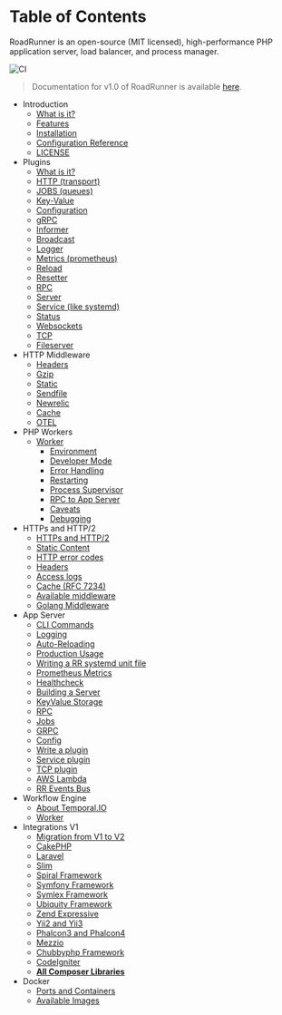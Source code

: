 # Table of Contents

RoadRunner is an open-source (MIT licensed), high-performance PHP application server, load balancer, and process
manager.

![CI](https://github.com/spiral/roadrunner-docs/workflows/CI/badge.svg)

> Documentation for v1.0 of RoadRunner is available [here](https://github.com/roadrunner-server/roadrunner-docs/tree/1.0).

* Introduction
    * [What is it?](intro/about.md)
    * [Features](intro/features.md)
    * [Installation](intro/install.md)
    * [Configuration Reference](intro/config.md)
    * [LICENSE](license.md)
* Plugins
  * [What is it?](plugins/intro.md)
  * [HTTP (transport)](plugins/http.md)
  * [JOBS (queues)](plugins/jobs.md)
  * [Key-Value](plugins/kv.md)
  * [Configuration](plugins/config.md)
  * [gRPC](plugins/gRPC.md)
  * [Informer](plugins/informer.md)
  * [Broadcast](plugins/broadcast.md)
  * [Logger](plugins/logger.md)
  * [Metrics (prometheus)](plugins/metrics.md)
  * [Reload](plugins/reload.md)
  * [Resetter](plugins/resetter.md)
  * [RPC](plugins/rpc.md)
  * [Server](plugins/server.md)
  * [Service (like systemd)](plugins/service.md)
  * [Status](plugins/status.md)
  * [Websockets](plugins/websocket.md)
  * [TCP](plugins/tcp.md)
  * [Fileserver](plugins/fileserver.md)
* HTTP Middleware 
  * [Headers](middleware/headers.md)
  * [Gzip](middleware/gzip.md)
  * [Static](middleware/static.md)
  * [Sendfile](middleware/sendfile.md)
  * [Newrelic](middleware/newrelic.md)
  * [Cache](middleware/cache.md)
  * [OTEL](middleware/otel.md)
* PHP Workers
  * [Worker](php/worker.md)
    * [Environment](php/environment.md)
    * [Developer Mode](php/developer.md)
    * [Error Handling](php/error-handling.md)
    * [Restarting](php/restarting.md)
    * [Process Supervisor](php/limit.md)
    * [RPC to App Server](php/rpc.md)
    * [Caveats](php/caveats.md)
    * [Debugging](php/debugging.md)
* HTTPs and HTTP/2
    * [HTTPs and HTTP/2](http/https.md)
    * [Static Content](http/static.md)
    * [HTTP error codes](beep-beep/http-error-codes.md)
    * [Headers](http/headers.md)
    * [Access logs](http/access-logs.md)
    * [Cache (RFC 7234)](http/cache.md)
    * [Available middleware](http/available-middleware.md)
    * [Golang Middleware](http/writing-a-middleware.md)
* App Server
    * [CLI Commands](beep-beep/cli.md)
    * [Logging](beep-beep/logging.md)
    * [Auto-Reloading](beep-beep/reload.md)
    * [Production Usage](beep-beep/production.md)
    * [Writing a RR systemd unit file](beep-beep/systemd.md)
    * [Prometheus Metrics](beep-beep/metrics.md)
    * [Healthcheck](beep-beep/health.md)
    * [Building a Server](beep-beep/build.md)
    * [KeyValue Storage](beep-beep/kv.md)
    * [RPC](beep-beep/rpc.md)
    * [Jobs](beep-beep/jobs.md)
    * [GRPC](beep-beep/grpc.md)
    * [Config](beep-beep/config.md)
    * [Write a plugin](beep-beep/plugin.md)
    * [Service plugin](beep-beep/service.md)
    * [TCP plugin](beep-beep/tcp.md)
    * [AWS Lambda](library/aws-lambda.md)
    * [RR Events Bus](library/events-bus.md)
* Workflow Engine
    * [About Temporal.IO](workflow/temporal.md)
    * [Worker](workflow/worker.md)
* Integrations V1
    * [Migration from V1 to V2](integration/migration.md)
    * [CakePHP](integration/cake.md)
    * [Laravel](integration/laravel.md)
    * [Slim](integration/slim.md)
    * [Spiral Framework](integration/spiral.md)
    * [Symfony Framework](integration/symfony.md)
    * [Symlex Framework](integration/symlex.md)
    * [Ubiquity Framework](integration/ubiquity.md)
    * [Zend Expressive](https://github.com/sergey-telpuk/roadrunner-zend-expressive-integration)
    * [Yii2 and Yii3](integration/yii.md)
    * [Phalcon3 and Phalcon4](integration/phalcon.md)
    * [Mezzio](integration/mezzio.md)
    * [Chubbyphp Framework](integration/chubbyphp.md)
    * [CodeIgniter](integration/codeigniter.md)
    * [**All Composer Libraries**](https://packagist.org/packages/spiral/roadrunner/dependents)
* Docker
    * [Ports and Containers](docker/ports.md)
    * [Available Images](docker/images.md)
